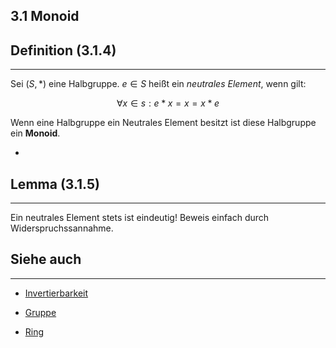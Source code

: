 ## 3.1 Monoid

## Definition (3.1.4)

***

Sei $(S,*)$ eine Halbgruppe. $e \in S$ heißt ein *neutrales Element*, wenn gilt:

$$\forall x \in s: e * x = x = x * e$$

Wenn eine Halbgruppe ein Neutrales Element besitzt ist diese Halbgruppe ein **Monoid**.

-

## Lemma (3.1.5)

***

Ein neutrales Element stets ist eindeutig! Beweis einfach durch Widerspruchssannahme.

## Siehe auch

***

* [Invertierbarkeit](</3. Algebraische Strukturen/3.1 Halbgruppen/Invertierbarkeit.md>)

* [Gruppe](</3. Algebraische Strukturen/3.2 Gruppen/Gruppe.md>)

* [Ring](</3. Algebraische Strukturen/3.3 Ringe und Körper/Ring.md>)

<!--ID: 1709123536164-->


